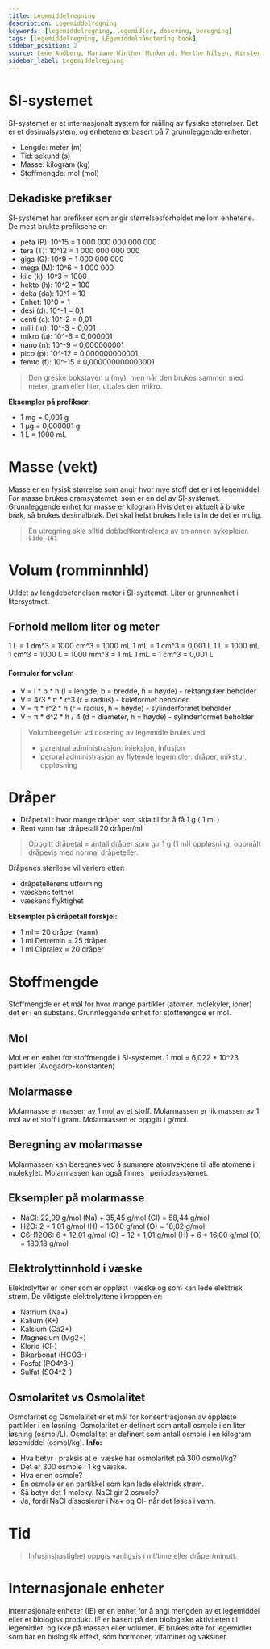 ```yaml
---
title: Legemiddelregning
description: Legemiddelregning
keywords: [legemiddelregning, legemidler, dosering, beregning]
tags: [legemiddelregning, LEgemiddelhåndtering book]
sidebar_position: 2
source: Lene Andberg, Mariane Winther Munkerud, Merthe Nilsen, Kirsten K. Viktil, Legemiddelregning, 2020, Bokmål
sidebar_label: Legemiddelregning  
---
```


# SI-systemet
SI-systemet er et internasjonalt system for måling av fysiske størrelser. Det er et desimalsystem, og enhetene er basert på 7 grunnleggende enheter:
- Lengde: meter (m)
- Tid: sekund (s)
- Masse: kilogram (kg)
- Stoffmengde: mol (mol)

## Dekadiske prefikser
SI-systemet har prefikser som angir størrelsesforholdet mellom enhetene. De mest brukte prefiksene er:
- peta (P): 10^15 = 1 000 000 000 000 000
- tera (T): 10^12 = 1 000 000 000 000
- giga (G): 10^9 = 1 000 000 000
- mega (M): 10^6 = 1 000 000
- kilo (k): 10^3 = 1000
- hekto (h): 10^2 = 100
- deka (da): 10^1 = 10
- Enhet: 10^0 = 1
- desi (d): 10^-1 = 0,1
- centi (c): 10^-2 = 0,01
- milli (m): 10^-3 = 0,001
- mikro (µ): 10^-6 = 0,000001
- nano (n): 10^-9 = 0,000000001
- pico (p): 10^-12 = 0,000000000001
- femto (f): 10^-15 = 0,000000000000001
> Den greske bokstaven µ (my), men når den brukes sammen med meter, gram eller liter, 
> uttales den mikro.

**Eksempler på prefikser:**
- 1 mg = 0,001 g
- 1 µg = 0,000001 g
- 1 L = 1000 mL

# Masse (vekt)
Masse er en fysisk størrelse som angir hvor mye stoff det er i et legemiddel.
For masse brukes gramsystemet, som er en del av SI-systemet. Grunnleggende enhet for masse er kilogram
Hvis det er aktuelt å bruke brøk, så brukes desimalbrøk. 
Det skal helst brukes hele talln de det er mulig.
> En utregning skla alltid dobbeltkontroleres av en annen sykepleier. `Side 161`

# Volum (romminnhld)
Utldet av lengdebetenelsen meter i SI-systemet. 
Liter er  grunnenhet i litersystmet.
## Forhold mellom liter og meter
1 L = 1 dm^3 = 1000 cm^3 = 1000 mL
1 mL = 1 cm^3 = 0,001 L
1 L = 1000 mL
1 cm^3 = 1000 L = 1000 mm^3 = 1 mL
1 mL = 1 cm^3 = 0,001 L
#### Formuler for volum
- V = l * b * h (l = lengde, b = bredde, h = høyde) - rektangulær beholder
- V = 4/3 * π * r^3 (r = radius) - kuleformet beholder
- V = π * r^2 * h (r = radius, h = høyde)  - sylinderformet beholder
- V = π * d^2 * h / 4 (d = diameter, h = høyde) - sylinderformet beholder

> Volumbeegelser vd dosering av legemidle brules ved
> - parentral administrasjon: injeksjon, infusjon
> - peroral administrasjon av flytende legemidler: dråper, mikstur, oppløsning

# Dråper
- Dråpetall : hvor mange dråper som skla til for å få 1 g ( 1 ml )
- Rent vann har dråpetall 20 dråper/ml
> Oppgitt dråpetal = antall dråper som gir 1 g (1 ml) oppløsning, oppmålt dråpevis med normal dråpeteller.

Dråpenes størllese vil variere etter:
- dråpetellerens utforming
- væskens tetthet
- væskens flyktighet

**Eksempler på dråpetall forskjel:**
- 1 ml = 20 dråper (vann)
- 1 ml Detremin = 25 dråper
- 1 ml Cipralex = 20 dråper

# Stoffmengde
Stoffmengde er et mål for hvor mange partikler (atomer, molekyler, ioner) det er i en substans.
Grunnleggende enhet for stoffmengde er mol.
## Mol 
Mol er en enhet for stoffmengde i SI-systemet.
1 mol = 6,022 * 10^23 partikler (Avogadro-konstanten)

## Molarmasse
Molarmasse er massen av 1 mol av et stoff.
Molarmassen er lik massen av 1 mol av et stoff i gram.
Molarmassen er oppgitt i g/mol.
## Beregning av molarmasse
Molarmassen kan beregnes ved å summere atomvektene til alle atomene i molekylet.
Molarmassen kan også finnes i periodesystemet.
## Eksempler på molarmasse
- NaCl: 22,99 g/mol (Na) + 35,45 g/mol (Cl) = 58,44 g/mol
- H2O: 2 * 1,01 g/mol (H) + 16,00 g/mol (O) = 18,02 g/mol
- C6H12O6: 6 * 12,01 g/mol (C) + 12 * 1,01 g/mol (H) + 6 * 16,00 g/mol (O) = 180,18 g/mol
  
## Elektrolyttinnhold i væske
Elektrolytter er ioner som er oppløst i væske og som kan lede elektrisk strøm.
De viktigste elektrolyttene i kroppen er:
- Natrium (Na+)
- Kalium (K+)
- Kalsium (Ca2+)
- Magnesium (Mg2+)
- Klorid (Cl-)
- Bikarbonat (HCO3-)
- Fosfat (PO4^3-)
- Sulfat (SO4^2-)
## Osmolaritet vs Osmolalitet
Osmolaritet og Osmolalitet er et mål for konsentrasjonen av oppløste partikler i en løsning.
Osmolaritet er definert som antall osmole i en liter løsning (osmol/L).
Osmolalitet er definert som antall osmole i en kilogram løsemiddel (osmol/kg).
**Info:**
- Hva betyr i praksis at ei væske har osmolaritet på 300 osmol/kg?
- Det er 300 osmole i 1 kg væske.
- Hva er en osmole?
- En osmole er en partikkel som kan lede elektrisk strøm.
- Så betyr det 1 molekyl NaCl gir 2 osmole?
- Ja, fordi NaCl dissosierer i Na+ og Cl- når det løses i vann.

# Tid
> Infusjnshastighet oppgis vanligvis i ml/time eller dråper/minutt.

# Internasjonale enheter
Internasjonale enheter (IE) er en enhet for å angi mengden av et legemiddel eller et biologisk produkt.
IE er basert på den biologiske aktiviteten til legemidlet, og ikke på massen eller volumet.
IE brukes ofte for legemidler som har en biologisk effekt, som hormoner, vitaminer og vaksiner.
